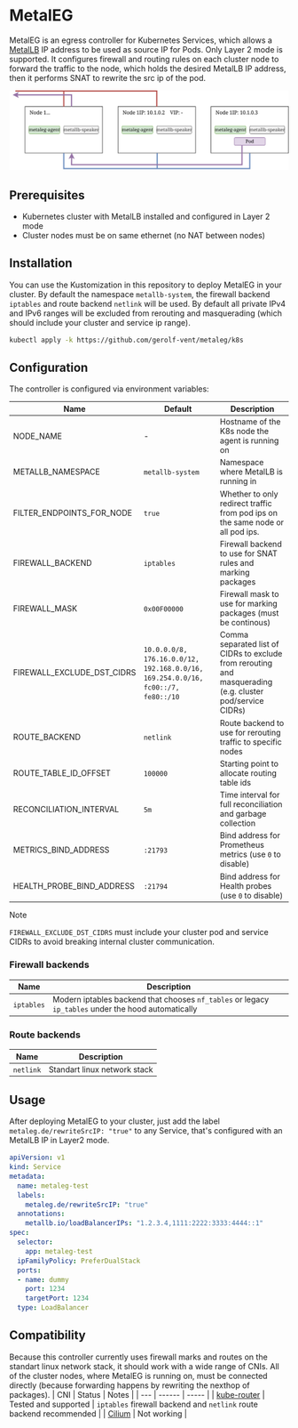 # MetalEG
MetalEG is an egress controller for Kubernetes Services, which allows a [MetalLB](https://metallb.io) IP address to be used as source IP for Pods. Only Layer 2 mode is supported. It configures firewall and routing rules on each cluster node to forward the traffic to the node, which holds the desired MetalLB IP address, then it performs SNAT to rewrite the src ip of the pod.

![Traffic forwarding](artifacts/traffic.svg)

## Prerequisites
- Kubernetes cluster with MetalLB installed and configured in Layer 2 mode
- Cluster nodes must be on same ethernet (no NAT between nodes)

## Installation
You can use the Kustomization in this repository to deploy MetalEG in your cluster. By default the namespace `metallb-system`, the firewall backend `iptables` and route backend `netlink` will be used. By default all private IPv4 and IPv6 ranges will be excluded from rerouting and masquerading (which should include your cluster and service ip range).
```sh
kubectl apply -k https://github.com/gerolf-vent/metaleg/k8s
```

## Configuration
The controller is configured via environment variables:

| Name | Default | Description |
| ---- | ------- | ----------- |
| NODE_NAME | - | Hostname of the K8s node the agent is running on |
| METALLB_NAMESPACE | `metallb-system` | Namespace where MetalLB is running in |
| FILTER_ENDPOINTS_FOR_NODE | `true` | Whether to only redirect traffic from pod ips on the same node or all pod ips. |
| FIREWALL_BACKEND | `iptables` | Firewall backend to use for SNAT rules and marking packages |
| FIREWALL_MASK | `0x00F00000` | Firewall mask to use for marking packages (must be continous) |
| FIREWALL_EXCLUDE_DST_CIDRS | `10.0.0.0/8, 176.16.0.0/12, 192.168.0.0/16, 169.254.0.0/16, fc00::/7, fe80::/10` | Comma separated list of CIDRs to exclude from rerouting and masquerading (e.g. cluster pod/service CIDRs) |
| ROUTE_BACKEND | `netlink` | Route backend to use for rerouting traffic to specific nodes |
| ROUTE_TABLE_ID_OFFSET | `100000` | Starting point to allocate routing table ids |
| RECONCILIATION_INTERVAL | `5m` | Time interval for full reconciliation and garbage collection |
| METRICS_BIND_ADDRESS | `:21793` | Bind address for Prometheus metrics (use `0` to disable) |
| HEALTH_PROBE_BIND_ADDRESS | `:21794` | Bind address for Health probes (use `0` to disable) |

> [!NOTE]
> `FIREWALL_EXCLUDE_DST_CIDRS` must include your cluster pod and service CIDRs to avoid breaking internal cluster communication.

### Firewall backends
| Name | Description |
| ---- | ----------- |
| `iptables` | Modern iptables backend that chooses `nf_tables` or legacy `ip_tables` under the hood automatically |

### Route backends
| Name | Description |
| ---- | ----------- |
| `netlink` | Standart linux network stack |

## Usage
After deploying MetalEG to your cluster, just add the label `metaleg.de/rewriteSrcIP: "true"` to any Service, that's configured with an MetalLB IP in Layer2 mode.
```yaml
apiVersion: v1
kind: Service
metadata:
  name: metaleg-test
  labels:
    metaleg.de/rewriteSrcIP: "true"
  annotations:
    metallb.io/loadBalancerIPs: "1.2.3.4,1111:2222:3333:4444::1"
spec:
  selector:
    app: metaleg-test
  ipFamilyPolicy: PreferDualStack
  ports:
  - name: dummy
    port: 1234
    targetPort: 1234
  type: LoadBalancer
```

## Compatibility
Because this controller currently uses firewall marks and routes on the standart linux network stack, it should work with a wide range of CNIs. All of the cluster nodes, where MetalEG is running on, must be connected directly (because forwarding happens by rewriting the nexthop of packages).
| CNI | Status | Notes |
| --- | ------ | ----- |
| [kube-router](https://kube-router.io) | Tested and supported | `iptables` firewall backend and `netlink` route backend recommended |
| [Cilium](https://cilium.io) | Not working |
